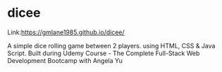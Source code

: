 # dicee
Link:https://gmlane1985.github.io/dicee/

A simple dice rolling game between 2 players. using HTML, CSS &amp; Java Script.
Built during Udemy Course - The Complete Full-Stack Web Development Bootcamp with Angela Yu
